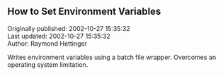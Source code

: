 ## How to Set Environment Variables  
Originally published: 2002-10-27 15:35:32  
Last updated: 2002-10-27 15:35:32  
Author: Raymond Hettinger  
  
Writes environment variables using a batch file wrapper.  Overcomes an operating system limitation.